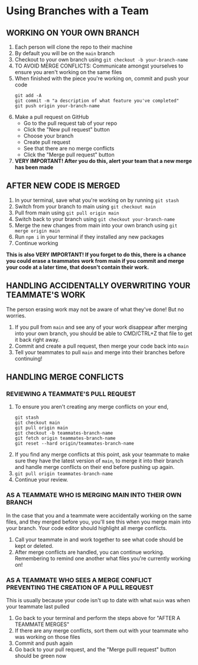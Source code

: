 # Using Branches with a Team

## WORKING ON YOUR OWN BRANCH

1. Each person will clone the repo to their machine
2. By default you will be on the `main` branch
3. Checkout to your own branch using `git checkout -b your-branch-name`
4. TO AVOID MERGE CONFLICTS: Communicate amongst yourselves to ensure you aren't working on the same files
5. When finished with the piece you're working on, commit and push your code
    ```
    git add -A   
    git commit -m "a description of what feature you've completed"
    git push origin your-branch-name
    ``` 
6. Make a pull request on GitHub
    - Go to the pull request tab of your repo
    - Click the "New pull request" button
    - Choose your branch
    - Create pull request
    - See that there are no merge conflicts
    - Click the "Merge pull request" button
7. **VERY IMPORTANT! After you do this, alert your team that a new merge has been made**

## AFTER NEW CODE IS MERGED

1. In your terminal, save what you're working on by running `git stash`
2. Switch from your branch to main using `git checkout main`
3. Pull from main using `git pull origin main`
4. Switch back to your branch using `git checkout your-branch-name`
5. Merge the new changes from main into your own branch using `git merge origin main`
6. Run `npm i` in your terminal if they installed any new packages
7. Continue working

**This is also VERY IMPORTANT! If you forget to do this, there is a chance you could erase a teammates work from main if you commit and merge your code at a later time, that doesn't contain their work.**

## HANDLING ACCIDENTALLY OVERWRITING YOUR TEAMMATE'S WORK

The person erasing work may not be aware of what they've done! But no worries.

1. If you pull from `main` and see any of your work disappear after merging into your own branch, you should be able to CMD/CTRL+Z that file to get it back right away.
2. Commit and create a pull request, then merge your code back into `main`
3. Tell your teammates to pull `main` and merge into their branches before continuing!

## HANDLING MERGE CONFLICTS

### REVIEWING A TEAMMATE'S PULL REQUEST

1. To ensure you aren't creating any merge conflicts on your end,
    ```
    git stash
    git checkout main
    git pull origin main
    git checkout -b teammates-branch-name
    git fetch origin teammates-branch-name
    git reset --hard origin/teammates-branch-name
    ```
2. If you find any merge conflicts at this point, ask your teammate to make sure they have the latest version of `main`, to merge it into their branch and handle merge conflicts on their end before pushing up again.
3. `git pull origin teammates-branch-name`
4. Continue your review.

### AS A TEAMMATE WHO IS MERGING MAIN INTO THEIR OWN BRANCH

In the case that you and a teammate were accidentally working on the same files, and they merged before you, you'll see this when you merge main into your branch. Your code editor should highlight all merge conflicts. 

1. Call your teammate in and work together to see what code should be kept or deleted. 
2. After merge conflicts are handled, you can continue working. Remembering to remind one another what files you're currently working on!

### AS A TEAMMATE WHO SEES A MERGE CONFLICT PREVENTING THE CREATION OF A PULL REQUEST

This is usually because your code isn't up to date with what `main` was when your teammate last pulled

1. Go back to your terminal and perform the steps above for "AFTER A TEAMMATE MERGES"
2. If there are any merge conflicts, sort them out with your teammate who was working on those files
3. Commit and push again
4. Go back to your pull request, and the "Merge pulll request" button should be green now
